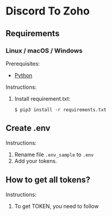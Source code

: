 # Discord To Zoho

## Requirements

### Linux / macOS / Windows

Prerequisites:

- [Python][python-download]

Instructions:

1.  Install requirement.txt:

        $ pip3 install -r requirements.txt

## Create .env

Instructions:

1. Rename file `.env_sample` to `.env`
1. Add your tokens.

## How to get all tokens?

Instructions:

1. To get TOKEN, you need to follow

[python-download]: https://www.python.org/downloads/
